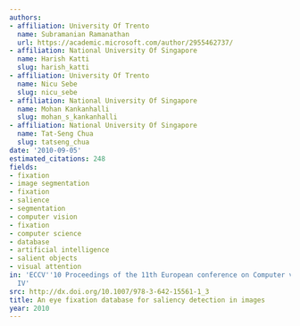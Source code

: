 ```yaml
---
authors:
- affiliation: University Of Trento
  name: Subramanian Ramanathan
  url: https://academic.microsoft.com/author/2955462737/
- affiliation: National University Of Singapore
  name: Harish Katti
  slug: harish_katti
- affiliation: University Of Trento
  name: Nicu Sebe
  slug: nicu_sebe
- affiliation: National University Of Singapore
  name: Mohan Kankanhalli
  slug: mohan_s_kankanhalli
- affiliation: National University Of Singapore
  name: Tat-Seng Chua
  slug: tatseng_chua
date: '2010-09-05'
estimated_citations: 248
fields:
- fixation
- image segmentation
- fixation
- salience
- segmentation
- computer vision
- fixation
- computer science
- database
- artificial intelligence
- salient objects
- visual attention
in: 'ECCV''10 Proceedings of the 11th European conference on Computer vision: Part
  IV'
src: http://dx.doi.org/10.1007/978-3-642-15561-1_3
title: An eye fixation database for saliency detection in images
year: 2010
---
```


